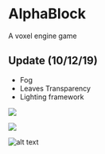 # AlphaBlock

A voxel engine game 

Update (10/12/19)
---
+ Fog
+ Leaves Transparency
+ Lighting framework

![](https://i.imgur.com/WZdpSQ7.png)

![](https://image.ibb.co/eABaob/Screen_Shot_2018_01_27_at_6_30_46_PM.png)

![alt text](https://i.imgur.com/PRvmVh6.jpg)
